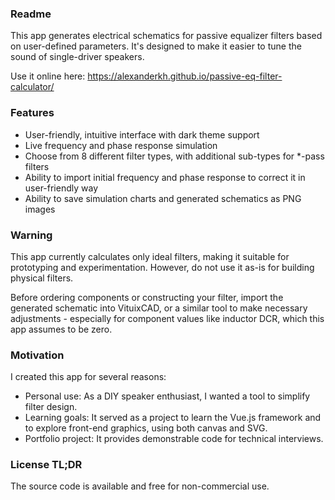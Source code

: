 ### Readme
This app generates electrical schematics for passive equalizer filters based on user-defined parameters. It's designed to make it easier to tune the sound of single-driver speakers.

Use it online here: https://alexanderkh.github.io/passive-eq-filter-calculator/

### Features
* User-friendly, intuitive interface with dark theme support
* Live frequency and phase response simulation
* Choose from 8 different filter types, with additional sub-types for *-pass filters
* Ability to import initial frequency and phase response to correct it in user-friendly way
* Ability to save simulation charts and generated schematics as PNG images

### Warning
This app currently calculates only ideal filters, making it suitable for prototyping and experimentation. However, do not use it as-is for building physical filters.

Before ordering components or constructing your filter, import the generated schematic into VituixCAD, or a similar tool to make necessary adjustments - especially for component values like inductor DCR, which this app assumes to be zero.

### Motivation
I created this app for several reasons:
* Personal use: As a DIY speaker enthusiast, I wanted a tool to simplify filter design.
* Learning goals: It served as a project to learn the Vue.js framework and to explore front-end graphics, using both canvas and SVG.
* Portfolio project: It provides demonstrable code for technical interviews.

### License TL;DR
The source code is available and free for non-commercial use.